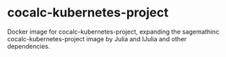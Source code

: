 # cocalc-kubernetes-project
 Docker image for cocalc-kubernetes-project, expanding the sagemathinc cocalc-kubernetes-project image by Julia and IJulia and other dependencies.
